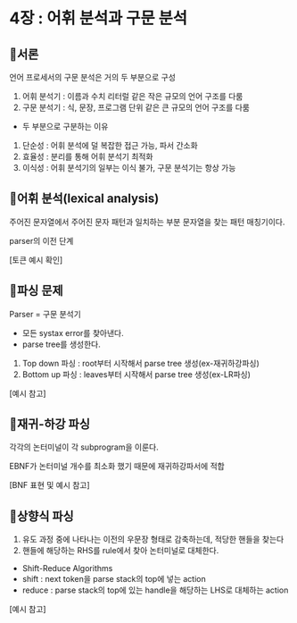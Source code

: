 # 4장 : 어휘 분석과 구문 분석

## 🎯서론

언어 프로세서의 구문 분석은 거의 두 부분으로 구성

1. 어휘 분석기 : 이름과 수치 리터럴 같은 작은 규모의 언어 구조를 다룸
2. 구문 분석기 : 식, 문장, 프로그램 단위 같은 큰 규모의 언어 구조를 다룸
- 두 부분으로 구분하는 이유
1. 단순성 : 어휘 분석에 덜 복잡한 접근 가능, 파서 간소화
2. 효율성 : 분리를 통해 어휘 분석기 최적화
3. 이식성 : 어휘 분석기의 일부는 이식 불가, 구문 분석기는 항상 가능

## 🎯어휘 분석(lexical analysis)

주어진 문자열에서 주어진 문자 패턴과 일치하는 부분 문자열을 찾는 패턴 매칭기이다.

parser의 이전 단계

[토큰 예시 확인]

## 🎯파싱 문제

Parser = 구문 분석기

- 모든 systax error를 찾아낸다.
- parse tree를 생성한다.
1. Top down 파싱 : root부터 시작해서 parse tree 생성(ex-재귀하강파싱)
2. Bottom up 파싱 : leaves부터 시작해서 parse tree 생성(ex-LR파싱)

[예시 참고]

## 🎯재귀-하강 파싱

각각의 논터미널이 각 subprogram을 이룬다.

EBNF가 논터미널 개수를 최소화 했기 때문에 재귀하강파서에 적합

[BNF 표현 및  예시 참고]

## 🎯상향식 파싱

1. 유도 과정 중에 나타나는 이전의 우문장 형태로 감축하는데, 적당한 핸들을 찾는다
2. 핸들에 해당하는 RHS를 rule에서 찾아 논터미널로 대체한다.
- Shift-Reduce Algorithms
- shift : next token을 parse stack의 top에 넣는 action
- reduce : parse stack의 top에 있는 handle을 해당하는 LHS로 대체하는 action

[예시 참고]